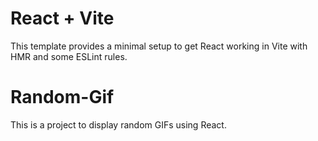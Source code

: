 # React + Vite

This template provides a minimal setup to get React working in Vite with HMR and some ESLint rules.

# Random-Gif

This is a project to display random GIFs using React.

